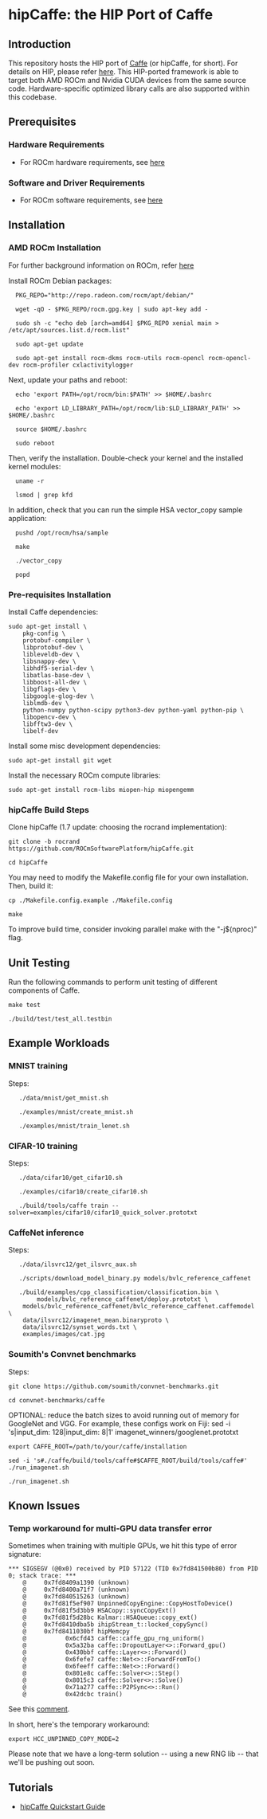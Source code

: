 # hipCaffe: the HIP Port of Caffe #


## Introduction ##

This repository hosts the HIP port of [Caffe](https://github.com/BVLC/caffe) (or hipCaffe, for short). For details on HIP, please refer [here](https://github.com/GPUOpen-ProfessionalCompute-Tools/HIP). This HIP-ported framework is able to target both AMD ROCm and Nvidia CUDA devices from the same source code. Hardware-specific optimized library calls are also supported within this codebase.

## Prerequisites ##

### Hardware Requirements ###

* For ROCm hardware requirements, see [here](https://github.com/RadeonOpenCompute/ROCm/blob/master/README.md#supported-cpus)

### Software and Driver Requirements ###

* For ROCm software requirements, see [here](https://github.com/RadeonOpenCompute/ROCm/blob/master/README.md#the-latest-rocm-platform---rocm-15)

## Installation ##

### AMD ROCm Installation ###

For further background information on ROCm, refer [here](https://github.com/RadeonOpenCompute/ROCm/blob/master/README.md)

Install ROCm Debian packages:
  
      PKG_REPO="http://repo.radeon.com/rocm/apt/debian/"
      
      wget -qO - $PKG_REPO/rocm.gpg.key | sudo apt-key add -
      
      sudo sh -c "echo deb [arch=amd64] $PKG_REPO xenial main > /etc/apt/sources.list.d/rocm.list"
     
      sudo apt-get update
      
      sudo apt-get install rocm-dkms rocm-utils rocm-opencl rocm-opencl-dev rocm-profiler cxlactivitylogger

Next, update your paths and reboot: 

      echo 'export PATH=/opt/rocm/bin:$PATH' >> $HOME/.bashrc
      
      echo 'export LD_LIBRARY_PATH=/opt/rocm/lib:$LD_LIBRARY_PATH' >> $HOME/.bashrc

      source $HOME/.bashrc
      
      sudo reboot

Then, verify the installation. Double-check your kernel and the installed kernel modules:

      uname -r
      
      lsmod | grep kfd

In addition, check that you can run the simple HSA vector_copy sample application:

      pushd /opt/rocm/hsa/sample
        
      make
       
      ./vector_copy
      
      popd

### Pre-requisites Installation ###

Install Caffe dependencies:

    sudo apt-get install \
    	pkg-config \
    	protobuf-compiler \
    	libprotobuf-dev \
    	libleveldb-dev \
    	libsnappy-dev \
    	libhdf5-serial-dev \
    	libatlas-base-dev \
    	libboost-all-dev \
    	libgflags-dev \
    	libgoogle-glog-dev \
    	liblmdb-dev \
    	python-numpy python-scipy python3-dev python-yaml python-pip \
    	libopencv-dev \
    	libfftw3-dev \
    	libelf-dev
	
Install some misc development dependencies:

    sudo apt-get install git wget

Install the necessary ROCm compute libraries:

    sudo apt-get install rocm-libs miopen-hip miopengemm

      
### hipCaffe Build Steps ###

Clone hipCaffe (1.7 update: choosing the rocrand implementation):

    git clone -b rocrand https://github.com/ROCmSoftwarePlatform/hipCaffe.git

    cd hipCaffe

You may need to modify the Makefile.config file for your own installation.  Then, build it:

    cp ./Makefile.config.example ./Makefile.config
    
    make 

To improve build time, consider invoking parallel make with the "-j$(nproc)" flag.


## Unit Testing ##

Run the following commands to perform unit testing of different components of Caffe.

    make test
    
    ./build/test/test_all.testbin

## Example Workloads ##

### MNIST training ###

Steps:

       ./data/mnist/get_mnist.sh

       ./examples/mnist/create_mnist.sh
       
       ./examples/mnist/train_lenet.sh

### CIFAR-10 training ###

Steps:

       ./data/cifar10/get_cifar10.sh
       
       ./examples/cifar10/create_cifar10.sh
       
       ./build/tools/caffe train --solver=examples/cifar10/cifar10_quick_solver.prototxt

### CaffeNet inference ###

Steps:

       ./data/ilsvrc12/get_ilsvrc_aux.sh

       ./scripts/download_model_binary.py models/bvlc_reference_caffenet

       ./build/examples/cpp_classification/classification.bin \
            models/bvlc_reference_caffenet/deploy.prototxt \
	    models/bvlc_reference_caffenet/bvlc_reference_caffenet.caffemodel \
	    data/ilsvrc12/imagenet_mean.binaryproto \
	    data/ilsvrc12/synset_words.txt \
	    examples/images/cat.jpg

### Soumith's Convnet benchmarks ###

Steps:

	git clone https://github.com/soumith/convnet-benchmarks.git

	cd convnet-benchmarks/caffe

OPTIONAL:  reduce the batch sizes to avoid running out of memory for GoogleNet and VGG.  For example, these configs work on Fiji:
	sed -i 's|input_dim: 128|input_dim: 8|1' imagenet_winners/googlenet.prototxt

	export CAFFE_ROOT=/path/to/your/caffe/installation

	sed -i 's#./caffe/build/tools/caffe#$CAFFE_ROOT/build/tools/caffe#' ./run_imagenet.sh

	./run_imagenet.sh


## Known Issues

### Temp workaround for multi-GPU data transfer error

Sometimes when training with multiple GPUs, we hit this type of error signature:  
```
*** SIGSEGV (@0x0) received by PID 57122 (TID 0x7fd841500b80) from PID 0; stack trace: ***
    @     0x7fd8409a1390 (unknown)
    @     0x7fd8400a71f7 (unknown)
    @     0x7fd840515263 (unknown)
    @     0x7fd81f5ef907 UnpinnedCopyEngine::CopyHostToDevice()
    @     0x7fd81f5d3bb9 HSACopy::syncCopyExt()
    @     0x7fd81f5d28bc Kalmar::HSAQueue::copy_ext()
    @     0x7fd8410dba5b ihipStream_t::locked_copySync()
    @     0x7fd8411030bf hipMemcpy
    @           0x6cfd43 caffe::caffe_gpu_rng_uniform()
    @           0x5a32ba caffe::DropoutLayer<>::Forward_gpu()
    @           0x430bbf caffe::Layer<>::Forward()
    @           0x6fefe7 caffe::Net<>::ForwardFromTo()
    @           0x6feeff caffe::Net<>::Forward()
    @           0x801e8c caffe::Solver<>::Step()
    @           0x8015c3 caffe::Solver<>::Solve()
    @           0x71a277 caffe::P2PSync<>::Run()
    @           0x42dcbc train()
```

See this [comment](https://github.com/ROCmSoftwarePlatform/hipCaffe/issues/11#issuecomment-318518802).

In short, here's the temporary workaround:  
```
export HCC_UNPINNED_COPY_MODE=2
```

Please note that we have a long-term solution -- using a new RNG lib -- that we'll be pushing out soon.  


## Tutorials

* [hipCaffe Quickstart Guide](http://rocm-documentation.readthedocs.io/en/latest/Tutorial/hipCaffe%20.html#hipcaffe)
